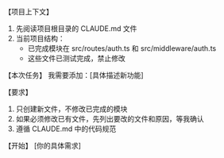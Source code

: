 【项目上下文】
1. 先阅读项目根目录的 CLAUDE.md 文件
2. 当前项目结构：
   - 已完成模块在 src/routes/auth.ts 和 src/middleware/auth.ts
   - 这些文件已测试完成，禁止修改

【本次任务】
我需要添加：[具体描述新功能]

【要求】
1. 只创建新文件，不修改已完成的模块
2. 如果必须修改已有文件，先列出要改的文件和原因，等我确认
3. 遵循 CLAUDE.md 中的代码规范

【开始】
[你的具体需求]